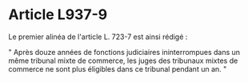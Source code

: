 # Article L937-9

Le premier alinéa de l'article L. 723-7 est ainsi rédigé :

" Après douze années de fonctions judiciaires ininterrompues dans un même tribunal mixte de commerce, les juges des tribunaux mixtes de commerce ne sont plus éligibles dans ce tribunal pendant un an. "
